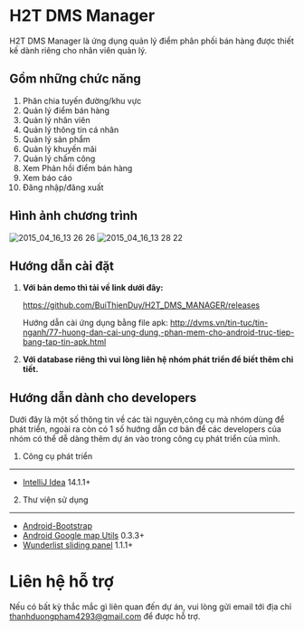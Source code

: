 H2T DMS Manager
===============
H2T DMS Manager là ứng dụng quản lý điểm phân phối bán hàng được thiết kế dành riêng cho nhân viên quản lý.

## Gồm những chức năng

 1. Phân chia tuyến đường/khu vực
 2. Quản lý điểm bán hàng
 3. Quản lý nhân viên
 4. Quản lý thông tin cá nhân
 5. Quản lý sản phẩm
 6. Quản lý khuyến mãi
 7. Quản lý chấm công
 8. Xem Phản hồi điểm bán hàng
 9. Xem báo cáo
 10. Đăng nhập/đăng xuất

## Hình ảnh chương trình
![2015_04_16_13 26 26](https://cloud.githubusercontent.com/assets/11812919/7176642/6a07142e-e44a-11e4-8915-9c61dcf73c05.png)
![2015_04_16_13 28 22](https://cloud.githubusercontent.com/assets/11812919/7176641/6a068c3e-e44a-11e4-86d6-e4db627cd608.png)

## Hướng dẫn cài đặt
 1. **Với bản demo thì tải về link dưới đây:**

    https://github.com/BuiThienDuy/H2T_DMS_MANAGER/releases
    
    Hướng dẫn cài ứng dụng bằng file apk: http://dvms.vn/tin-tuc/tin-nganh/77-huong-dan-cai-ung-dung,-phan-mem-cho-android-truc-tiep-bang-tap-tin-apk.html

 2. **Với database riêng thì vui lòng liên hệ nhóm phát triển để biết thêm chi tiết.** 


## Hướng dẫn dành cho developers
Dưới đây là một số thông tin về các tài nguyên,công cụ mà nhóm dùng để phát triển, ngoài ra còn có 1 số hướng dẫn cơ bản để các developers của nhóm có thể dễ dàng thêm dự án vào trong công cụ phát triển của mình.

1. Công cụ phát triển
---------------------
* [IntelliJ Idea](https://www.jetbrains.com/idea/) 14.1.1+

2. Thư viện sử dụng
-------------------
* [Android-Bootstrap](https://github.com/Bearded-Hen/Android-Bootstrap) 
* [Android Google map Utils](https://github.com/googlemaps/android-maps-utils) 0.3.3+
* [Wunderlist sliding panel](https://github.com/wunderlist/android-sliding-layer-lib) 1.1.1+


Liên hệ hỗ trợ
===============
Nếu có bất kỳ thắc mắc gì liên quan đến dự án, vui lòng gửi email tới địa chỉ thanhduongpham4293@gmail.com để được hỗ trợ.
